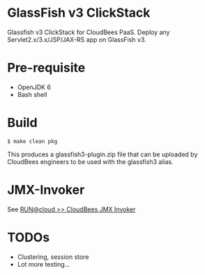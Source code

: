 # GlassFish v3 ClickStack

Glassfish v3 ClickStack for CloudBees PaaS. Deploy any Servlet2.x/3.x/JSP/JAX-RS app on GlassFish v3. 

# Pre-requisite

* OpenJDK 6
* Bash shell

# Build 

    $ make clean pkg

This produces a glassfish3-plugin.zip file that can be uploaded by CloudBees engineers to be used with the glassfish3 alias.

# JMX-Invoker

See [RUN@cloud >> CloudBees JMX Invoker](https://developer.cloudbees.com/bin/view/RUN/CloudBees_JMX_Invoker)

# TODOs

* Clustering, session store
* Lot more testing...